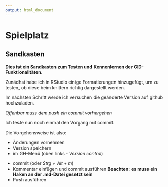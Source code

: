 ```yaml
---
output: html_document
---
```

Spielplatz
==========

## Sandkasten

**Dies ist ein Sandkasten zum Testen und Kennenlernen der GID-Funktionalitäten.**

Zunächst habe ich in RStudio einige Formatierungen hinzugefügt, um zu testen, ob diese beim knittern richtig dargestellt werden.

Im nächsten Schritt werde ich versuchen die geänderte Version auf github hochzuladen.

*Offenbar muss dem push ein commit vorhergehen*

Ich teste nun noch einmal den Vorgang mit commit.

Die Vorgehensweise ist also:
* Änderungen vornehmen
* Version speichern
* im GH-Menü (oben links - *Version control*)
+ commit (oder *Strg + Alt + m*)
+ Kommentar einfügen und commit ausführen
**Beachten: es muss ein Haken an der .md-Datei gesetzt sein**
+ Push ausführen